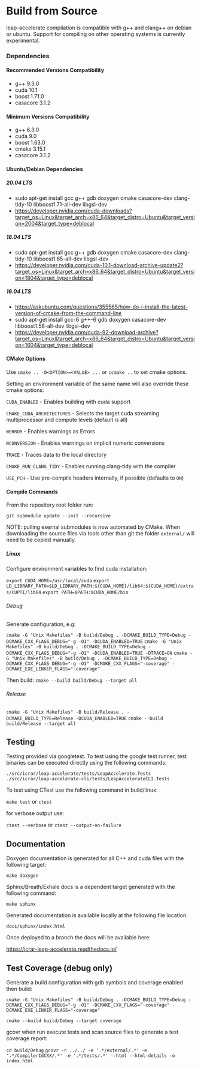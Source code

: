 # Build from Source

leap-accelerate compilation is compatible with g++ and clang++ on debian or ubuntu. Support for compiling on other operating systems is currently experimental.

### Dependencies

#### Recommended Versions Compatibility

* g++ 9.3.0
* cuda 10.1
* boost 1.71.0
* casacore 3.1.2

#### Minimum Versions Compatibility

* g++ 6.3.0
* cuda 9.0
* boost 1.63.0
* cmake 3.15.1
* casacore 3.1.2

#### Ubuntu/Debian Dependencies

##### 20.04 LTS

* sudo apt-get install gcc g++ gdb doxygen cmake casacore-dev clang-tidy-10 libboost1.71-all-dev libgsl-dev
* https://developer.nvidia.com/cuda-downloads?target_os=Linux&target_arch=x86_64&target_distro=Ubuntu&target_version=2004&target_type=deblocal

##### 18.04 LTS

* sudo apt-get install gcc g++ gdb doxygen cmake casacore-dev clang-tidy-10 libboost1.65-all-dev libgsl-dev
* https://developer.nvidia.com/cuda-10.1-download-archive-update2?target_os=Linux&target_arch=x86_64&target_distro=Ubuntu&target_version=1804&target_type=deblocal

##### 16.04 LTS

* https://askubuntu.com/questions/355565/how-do-i-install-the-latest-version-of-cmake-from-the-command-line
* sudo apt-get install gcc-6 g++-6 gdb doxygen casacore-dev libboost1.58-all-dev libgsl-dev
* https://developer.nvidia.com/cuda-92-download-archive?target_os=Linux&target_arch=x86_64&target_distro=Ubuntu&target_version=1604&target_type=deblocal

#### CMake Options

Use `cmake .. -D<OPTION>=<VALUE> ...` or `ccmake ..` to set cmake options.

Setting an environment variable of the same name will also override these cmake options:

`CUDA_ENABLED` - Enables building with cuda support

`CMAKE_CUDA_ARCHITECTURES` - Selects the target cuda streaming multiprocessor and compute levels (default is all)

`WERROR` - Enables warnings as Errors

`WCONVERSION` - Enables warnings on implicit numeric conversions

`TRACE` - Traces data to the local directory

`CMAKE_RUN_CLANG_TIDY` - Enables running clang-tidy with the compiler

`USE_PCH` - Use pre-compile headers internally, if possible (defaults to `ON`)

#### Compile Commands

From the repository root folder run:

`git submodule update --init --recursive`

NOTE: pulling exernal submodules is now automated by CMake. When downloading the source files via tools other than git the folder `external/` will need to be copied manually.

##### Linux

Configure environment variables to find cuda installation:

`export CUDA_HOME=/usr/local/cuda`
`export LD_LIBRARY_PATH=$LD_LIBRARY_PATH:${CUDA_HOME}/lib64:${CUDA_HOME}/extras/CUPTI/lib64`
`export PATH=$PATH:$CUDA_HOME/bin`

###### Debug

Generate configuration, e.g:

`cmake -G "Unix Makefiles" -B build/Debug . -DCMAKE_BUILD_TYPE=Debug -DCMAKE_CXX_FLAGS_DEBUG="-g -O1" -DCUDA_ENABLED=TRUE`
`cmake -G "Unix Makefiles" -B build/Debug . -DCMAKE_BUILD_TYPE=Debug -DCMAKE_CXX_FLAGS_DEBUG="-g -O1" -DCUDA_ENABLED=TRUE -DTRACE=ON`
`cmake -G "Unix Makefiles" -B build/Debug . -DCMAKE_BUILD_TYPE=Debug -DCMAKE_CXX_FLAGS_DEBUG="-g -O1" -DCMAKE_CXX_FLAGS="-coverage" -DCMAKE_EXE_LINKER_FLAGS="-coverage"`

Then build:
`cmake --build build/Debug --target all`

###### Release

`cmake -G "Unix Makefiles" -B build/Release . -DCMAKE_BUILD_TYPE=Release -DCUDA_ENABLED=TRUE`
`cmake --build build/Release --target all`

## Testing

Testing provided via googletest. To test using the google test runner, test binaries can be executed directly using the following commands:

`./src/icrar/leap-accelerate/tests/LeapAccelerate.Tests`
`./src/icrar/leap-accelerate-cli/tests/LeapAccelerateCLI.Tests`

To test using CTest use the following command in build/linux:

`make test` or `ctest`

for verbose output use:

`ctest --verbose` or `ctest --output-on-failure`

## Documentation

Doxygen documentation is generated for all C++ and cuda files with the following target:

`make doxygen`

Sphinx/Breath/Exhale docs is a dependent target generated with the following command:

`make sphinx`

Generated documentation is available locally at the following file location:

`docs/sphinx/index.html`

Once deployed to a branch the docs will be available here:

https://icrar-leap-accelerate.readthedocs.io/

## Test Coverage (debug only)

Generate a build configuration with gdb symbols and coverage enabled then build:

`cmake -G "Unix Makefiles" -B build/Debug . -DCMAKE_BUILD_TYPE=Debug -DCMAKE_CXX_FLAGS_DEBUG="-g -O1" -DCMAKE_CXX_FLAGS="-coverage" -DCMAKE_EXE_LINKER_FLAGS="-coverage"`

`cmake --build build/Debug --target coverage`

gcovr when run execute tests and scan source files to generate a test coverage report:

`cd build/Debug`
`gcovr -r ../../ -e '.*/external/.*' -e '.*/CompilerIdCXX/.*' -e '.*/tests/.*' --html --html-details -o index.html`
